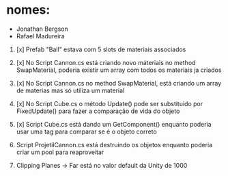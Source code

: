 # nomes:
- Jonathan Bergson
- Rafael Madureira

1. [x] Prefab "Ball" estava com 5 slots de materiais associados
2. [x] No Script Cannon.cs está criando novo máteriais no method SwapMaterial, poderia existir um array com todos os materiais ja criados
3. [x] No Script Cannon.cs no method SwapMaterial, está criando um array de materias mas só utiliza um material
4. [x] No Script Cube.cs o método Update() pode ser substituido por FixedUpdate() para fazer a comparação de vida do objeto
5. [x] Script Cube.cs está dando um GetComponent<ProjetilCannon>() enquanto poderia usar uma tag para comparar se é o objeto correto
6. Script ProjetilCannon.cs está destruindo os objetos enquanto poderia criar um pool para reaproveitar


3. Clipping Planes -> Far está no valor default da Unity de 1000